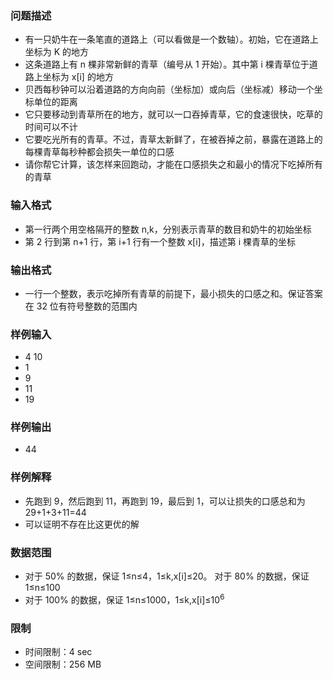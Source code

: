 ### 问题描述

- 有一只奶牛在一条笔直的道路上（可以看做是一个数轴）。初始，它在道路上坐标为 K 的地方
- 这条道路上有 n 棵非常新鲜的青草（编号从 1 开始）。其中第 i 棵青草位于道路上坐标为 x[i] 的地方
- 贝西每秒钟可以沿着道路的方向向前（坐标加）或向后（坐标减）移动一个坐标单位的距离
- 它只要移动到青草所在的地方，就可以一口吞掉青草，它的食速很快，吃草的时间可以不计
- 它要吃光所有的青草。不过，青草太新鲜了，在被吞掉之前，暴露在道路上的每棵青草每秒种都会损失一单位的口感
- 请你帮它计算，该怎样来回跑动，才能在口感损失之和最小的情况下吃掉所有的青草

### 输入格式

- 第一行两个用空格隔开的整数 n,k，分别表示青草的数目和奶牛的初始坐标
- 第 2 行到第 n+1 行，第 i+1 行有一个整数 x[i]，描述第 i 棵青草的坐标

### 输出格式

- 一行一个整数，表示吃掉所有青草的前提下，最小损失的口感之和。保证答案在 32 位有符号整数的范围内

### 样例输入

- 4 10
- 1
- 9
- 11
- 19

### 样例输出

- 44

### 样例解释

- 先跑到 9，然后跑到 11，再跑到 19，最后到 1，可以让损失的口感总和为 29+1+3+11=44
- 可以证明不存在比这更优的解

### 数据范围

- 对于 50% 的数据，保证 1≤n≤4，1≤k,x[i]≤20。 对于 80% 的数据，保证 1≤n≤100
- 对于 100% 的数据，保证 1≤n≤1000，1≤k,x[i]≤$10^6$

### 限制

- 时间限制：4 sec
- 空间限制：256 MB
